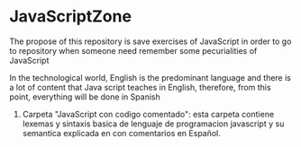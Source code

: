 # JavaScriptZone
The propose of this repository is save exercises of JavaScript in order to go to repository when someone need remember some pecurialities of JavaScript

In the technological world, English is the predominant language and there is a lot of content that Java script teaches in English, therefore, from this point, everything will be done in Spanish

1. Carpeta "JavaScript con codigo comentado": esta carpeta contiene lexemas y sintaxis basica de lenguaje de programacion javascript y su semantica explicada en con comentarios en Español.
